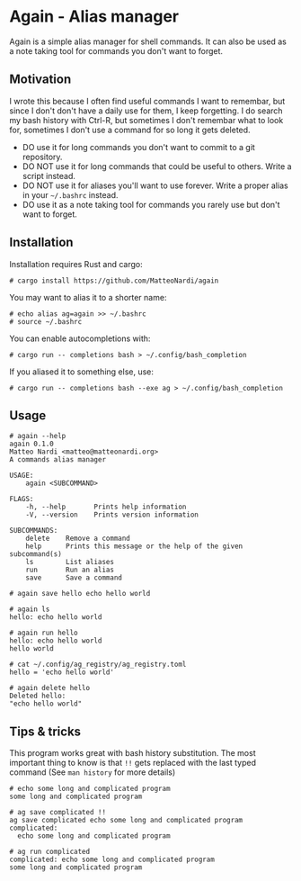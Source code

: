 # Again - Alias manager

Again is a simple alias manager for shell commands. It can also be used as a note
taking tool for commands you don't want to forget.

## Motivation

I wrote this because I often find useful commands I want to remembar, but since
I don't don't have a daily use for them, I keep forgetting. I do search my bash
history with Ctrl-R, but sometimes I don't remembar what to look for, sometimes
I don't use a command for so long it gets deleted.

- DO use it for long commands you don't want to commit to a git repository.
- DO NOT use it for long commands that could be useful to others. Write a script
  instead.
- DO NOT use it for aliases you'll want to use forever. Write a proper alias in
  your `~/.bashrc` instead.
- DO use it as a note taking tool for commands you rarely use but don't want to
  forget.

## Installation

Installation requires Rust and cargo:
```
# cargo install https://github.com/MatteoNardi/again
```

You may want to alias it to a shorter name:
```
# echo alias ag=again >> ~/.bashrc
# source ~/.bashrc
```

You can enable autocompletions with:
```
# cargo run -- completions bash > ~/.config/bash_completion
```

If you aliased it to something else, use:
```
# cargo run -- completions bash --exe ag > ~/.config/bash_completion
```

## Usage

```
# again --help
again 0.1.0
Matteo Nardi <matteo@matteonardi.org>
A commands alias manager

USAGE:
    again <SUBCOMMAND>

FLAGS:
    -h, --help       Prints help information
    -V, --version    Prints version information

SUBCOMMANDS:
    delete    Remove a command
    help      Prints this message or the help of the given subcommand(s)
    ls        List aliases
    run       Run an alias
    save      Save a command

# again save hello echo hello world

# again ls
hello: echo hello world

# again run hello
hello: echo hello world
hello world

# cat ~/.config/ag_registry/ag_registry.toml
hello = 'echo hello world'

# again delete hello
Deleted hello:
"echo hello world"
```

## Tips & tricks

This program works great with bash history substitution. The most important
thing to know is that `!!` gets replaced with the last typed command
(See `man history` for more details)

```
# echo some long and complicated program
some long and complicated program

# ag save complicated !!
ag save complicated echo some long and complicated program
complicated:
  echo some long and complicated program

# ag run complicated
complicated: echo some long and complicated program
some long and complicated program
```
